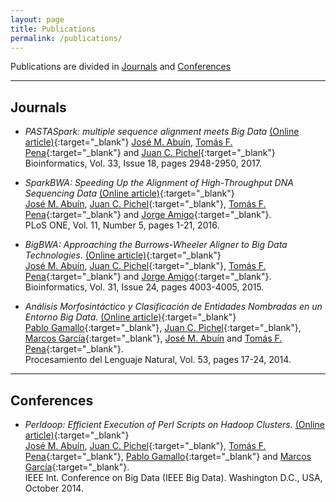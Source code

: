 ```yaml
---
layout: page
title: Publications
permalink: /publications/
---
```


Publications are divided in [Journals](#journals) and [Conferences](#conferences)

---

## <a name="journals"></a>Journals ##

* _PASTASpark: multiple sequence alignment meets Big Data_ [(Online article)](http://dx.doi.org/10.1093/bioinformatics/btx354){:target="_blank"}
[José M. Abuín](http://jmabuin.github.io/), [Tomás F. Pena](https://citius.usc.es/equipo/persoal-adscrito/tomas-fernandez-pena){:target="_blank"} and [Juan C. Pichel](http://www.ac.usc.es/pag_personal/jcpichel/){:target="_blank"}
Bioinformatics, Vol. 33, Issue 18, pages 2948-2950, 2017.

* _SparkBWA: Speeding Up the Alignment of High-Throughput DNA Sequencing Data_ [(Online article)](http://dx.doi.org/10.1371/journal.pone.0155461){:target="_blank"}  
[José M. Abuín](http://jmabuin.github.io/), [Juan C. Pichel](http://www.ac.usc.es/pag_personal/jcpichel/){:target="_blank"}, [Tomás F. Pena](https://citius.usc.es/equipo/persoal-adscrito/tomas-fernandez-pena){:target="_blank"} and [Jorge Amigo](https://es.linkedin.com/in/amigolechuga){:target="_blank"}.  
PLoS ONE, Vol. 11, Number 5, pages 1-21, 2016.

* _BigBWA: Approaching the Burrows-Wheeler Aligner to Big Data Technologies._ [(Online article)](http://dx.doi.org/10.1093/bioinformatics/btv506){:target="_blank"}  
[José M. Abuín](http://jmabuin.github.io/), [Juan C. Pichel](http://www.ac.usc.es/pag_personal/jcpichel/){:target="_blank"}, [Tomás F. Pena](https://citius.usc.es/equipo/persoal-adscrito/tomas-fernandez-pena){:target="_blank"} and [Jorge Amigo](https://es.linkedin.com/in/amigolechuga){:target="_blank"}.  
Bioinformatics, Vol. 31, Issue 24, pages 4003-4005, 2015.

* _Análisis Morfosintáctico y Clasificación de Entidades Nombradas en un Entorno Big Data._ [(Online article)](http://journal.sepln.org/sepln/ojs/ojs/index.php/pln/article/view/5046){:target="_blank"}  
[Pablo Gamallo](https://citius.usc.es/equipo/persoal-adscrito/pablo-gamallo-otero){:target="_blank"}, [Juan C. Pichel](http://www.ac.usc.es/pag_personal/jcpichel/){:target="_blank"}, [Marcos García](http://www.grupolys.org/~marcos/){:target="_blank"}, [José M. Abuín](http://jmabuin.github.io/) and [Tomás F. Pena](https://citius.usc.es/equipo/persoal-adscrito/tomas-fernandez-pena){:target="_blank"}.  
Procesamiento del Lenguaje Natural, Vol. 53, pages 17-24, 2014.

---

## <a name="conferences"></a>Conferences ##

* _Perldoop: Efficient Execution of Perl Scripts on Hadoop Clusters._ [(Online article)](http://dx.doi.org/10.1109/BigData.2014.7004303){:target="_blank"}  
[José M. Abuín](http://jmabuin.github.io/), [Juan C. Pichel](http://www.ac.usc.es/pag_personal/jcpichel/){:target="_blank"}, [Tomás F. Pena](https://citius.usc.es/equipo/persoal-adscrito/tomas-fernandez-pena){:target="_blank"}, [Pablo Gamallo](https://citius.usc.es/equipo/persoal-adscrito/pablo-gamallo-otero){:target="_blank"} and [Marcos García](http://www.grupolys.org/~marcos/){:target="_blank"}.  
IEEE Int. Conference on Big Data (IEEE Big Data). Washington D.C., USA, October 2014.

